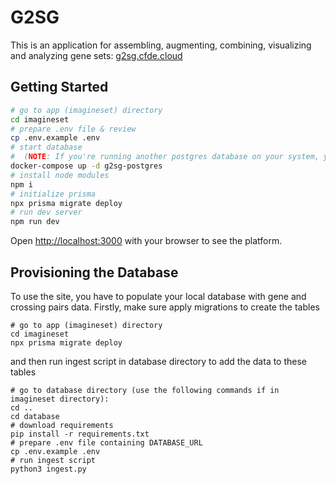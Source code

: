 # G2SG
This is an application for assembling, augmenting, combining, visualizing and analyzing gene sets: [g2sg.cfde.cloud](g2sg.cfde.cloud)

## Getting Started
```bash
# go to app (imagineset) directory
cd imagineset
# prepare .env file & review
cp .env.example .env
# start database
#  (NOTE: If you're running another postgres database on your system, you should turn it off as the ports will conflict)
docker-compose up -d g2sg-postgres
# install node modules
npm i
# initialize prisma
npx prisma migrate deploy
# run dev server
npm run dev
```

Open [http://localhost:3000](http://localhost:3000) with your browser to see the platform.


## Provisioning the Database
To use the site, you have to populate your local database with gene and crossing pairs data. Firstly, make sure apply migrations to create the tables
```
# go to app (imagineset) directory
cd imagineset
npx prisma migrate deploy
```
and then run ingest script in database directory to add the data to these tables
```
# go to database directory (use the following commands if in imagineset directory):
cd ..
cd database
# download requirements
pip install -r requirements.txt
# prepare .env file containing DATABASE_URL
cp .env.example .env
# run ingest script
python3 ingest.py
```

